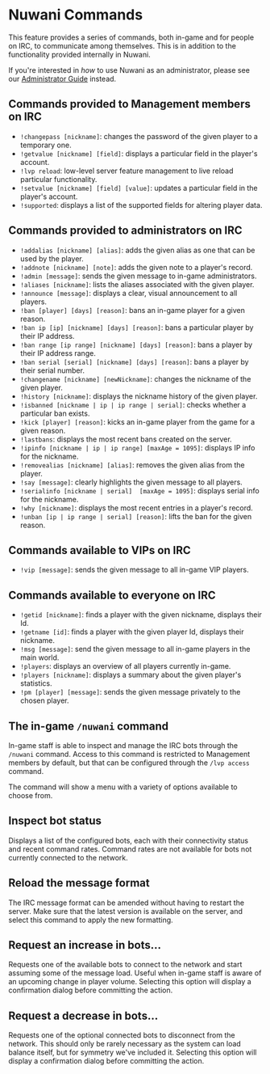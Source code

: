 # Nuwani Commands
This feature provides a series of commands, both in-game and for people on IRC, to communicate
among themselves. This is in addition to the functionality provided internally in Nuwani.

If you're interested in _how_ to use Nuwani as an administrator, please see our
[Administrator Guide](ADMINISTRATORS.md) instead.

## Commands provided to Management members on IRC
  * `!changepass [nickname]`: changes the password of the given player to a temporary one.
  * `!getvalue [nickname] [field]`: displays a particular field in the player's account.
  * `!lvp reload`: low-level server feature management to live reload particular functionality.
  * `!setvalue [nickname] [field] [value]`: updates a particular field in the player's account.
  * `!supported`: displays a list of the supported fields for altering player data.

## Commands provided to administrators on IRC
  * `!addalias [nickname] [alias]`: adds the given alias as one that can be used by the player.
  * `!addnote [nickname] [note]`: adds the given note to a player's record.
  * `!admin [message]`: sends the given message to in-game administrators.
  * `!aliases [nickname]`: lists the aliases associated with the given player.
  * `!announce [message]`: displays a clear, visual announcement to all players.
  * `!ban [player] [days] [reason]`: bans an in-game player for a given reason.
  * `!ban ip [ip] [nickname] [days] [reason]`: bans a particular player by their IP address.
  * `!ban range [ip range] [nickname] [days] [reason]`: bans a player by their IP address range.
  * `!ban serial [serial] [nickname] [days] [reason]`: bans a player by their serial number.
  * `!changename [nickname] [newNickname]`: changes the nickname of the given player.
  * `!history [nickname]`: displays the nickname history of the given player.
  * `!isbanned [nickname | ip | ip range | serial]`: checks whether a particular ban exists.
  * `!kick [player] [reason]`: kicks an in-game player from the game for a given reason.
  * `!lastbans`: displays the most recent bans created on the server.
  * `!ipinfo [nickname | ip | ip range] [maxAge = 1095]`: displays IP info for the nickname.
  * `!removealias [nickname] [alias]`: removes the given alias from the player.
  * `!say [message]`: clearly highlights the given message to all players.
  * `!serialinfo [nickname | serial]  [maxAge = 1095]`: displays serial info for the nickname.
  * `!why [nickname]`: displays the most recent entries in a player's record.
  * `!unban [ip | ip range | serial] [reason]`: lifts the ban for the given reason.

## Commands available to VIPs on IRC
  * `!vip [message]`: sends the given message to all in-game VIP players.

## Commands available to everyone on IRC
  * `!getid [nickname]`: finds a player with the given nickname, displays their Id.
  * `!getname [id]`: finds a player with the given player Id, displays their nickname.
  * `!msg [message]`: send the given message to all in-game players in the main world.
  * `!players`: displays an overview of all players currently in-game.
  * `!players [nickname]`: displays a summary about the given player's statistics.
  * `!pm [player] [message]`: sends the given message privately to the chosen player.

## The in-game `/nuwani` command
In-game staff is able to inspect and manage the IRC bots through the `/nuwani` command. Access to
this command is restricted to Management members by default, but that can be configured through
the `/lvp access` command.

The command will show a menu with a variety of options available to choose from.

## Inspect bot status
Displays a list of the configured bots, each with their connectivity status and recent command
rates. Command rates are not available for bots not currently connected to the network.

## Reload the message format
The IRC message format can be amended without having to restart the server. Make sure that the
latest version is available on the server, and select this command to apply the new formatting.

## Request an increase in bots...
Requests one of the available bots to connect to the network and start assuming some of the message
load. Useful when in-game staff is aware of an upcoming change in player volume. Selecting this
option will display a confirmation dialog before committing the action.

## Request a decrease in bots...
Requests one of the optional connected bots to disconnect from the network. This should only be
rarely necessary as the system can load balance itself, but for symmetry we've included it.
Selecting this option will display a confirmation dialog before committing the action.
